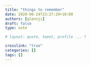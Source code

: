 ```yaml
---
title: "things to remember"
date: 2020-06-24T23:27:29+10:00
authors: [glennji]
draft: false
type: note

# layout: quote, tweet, profile ... ?

crosslink: "true"
categories: []
tags: []
---
```


